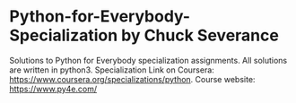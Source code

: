 # Python-for-Everybody-Specialization by Chuck Severance
Solutions to Python for Everybody specialization assignments.
All solutions are written in python3.
Specialization Link on Coursera: https://www.coursera.org/specializations/python.
Course website: https://www.py4e.com/
